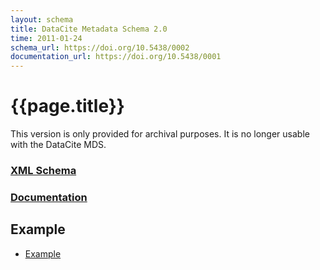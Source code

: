 ```yaml
---
layout: schema
title: DataCite Metadata Schema 2.0
time: 2011-01-24
schema_url: https://doi.org/10.5438/0002
documentation_url: https://doi.org/10.5438/0001
---
```


# {{page.title}}

This version is only provided for archival purposes. It is no longer usable with the DataCite MDS.

### [XML Schema](metadata.xsd)

### [Documentation](doc/DataCite-MetadataKernel_v2.0.pdf)

## Example

* [Example](example/datacite-metadata-sample-v2.0.xml)
